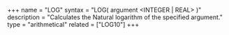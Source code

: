 +++
name = "LOG"
syntax = "LOG( argument <INTEGER | REAL> )"
description = "Calculates the Natural logarithm of the specified argument."
type = "arithmetical"
related = ["LOG10"]
+++

